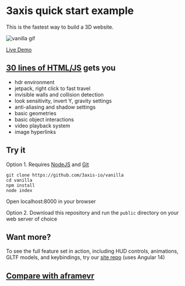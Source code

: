 # 3axis quick start example

This is the fastest way to build a 3D website.

![vanilla gif](https://user-images.githubusercontent.com/41310107/206098090-6cedcfca-f82e-44b3-b823-dddb8fee0b51.gif)

[Live Demo](https://3axis.io/vanilla.html)

## [30 lines of HTML/JS](https://github.com/3axis-io/vanilla/blob/master/public/index.html) gets you

- hdr environment
- jetpack, right click to fast travel
- invisible walls and collision detection
- look sensitivity, invert Y, gravity settings
- anti-aliasing and shadow settings
- basic geometries
- basic object interactions
- video playback system
- image hyperlinks

## Try it

Option 1. Requires [NodeJS](https://nodejs.org/en/) and [Git](https://git-scm.com/)

```
git clone https://github.com/3axis-io/vanilla
cd vanilla
npm install
node index
```
Open localhost:8000 in your browser

Option 2. Download this repository and run the `public` directory on your web server of choice

## Want more?

To see the full feature set in action, including HUD controls, animations, GLTF models, and keybindings, try our [site repo](https://github.com/3axis-io/site) (uses Angular 14)

## [Compare with aframevr](https://github.com/3axis-io/vanilla/blob/master/aframe-diff.md)
